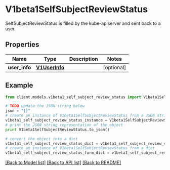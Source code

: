 # V1beta1SelfSubjectReviewStatus

SelfSubjectReviewStatus is filled by the kube-apiserver and sent back to a user.

## Properties
Name | Type | Description | Notes
------------ | ------------- | ------------- | -------------
**user_info** | [**V1UserInfo**](V1UserInfo.md) |  | [optional] 

## Example

```python
from client.models.v1beta1_self_subject_review_status import V1beta1SelfSubjectReviewStatus

# TODO update the JSON string below
json = "{}"
# create an instance of V1beta1SelfSubjectReviewStatus from a JSON string
v1beta1_self_subject_review_status_instance = V1beta1SelfSubjectReviewStatus.from_json(json)
# print the JSON string representation of the object
print V1beta1SelfSubjectReviewStatus.to_json()

# convert the object into a dict
v1beta1_self_subject_review_status_dict = v1beta1_self_subject_review_status_instance.to_dict()
# create an instance of V1beta1SelfSubjectReviewStatus from a dict
v1beta1_self_subject_review_status_form_dict = v1beta1_self_subject_review_status.from_dict(v1beta1_self_subject_review_status_dict)
```
[[Back to Model list]](../README.md#documentation-for-models) [[Back to API list]](../README.md#documentation-for-api-endpoints) [[Back to README]](../README.md)


